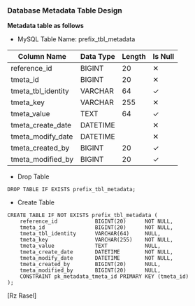 
### Database Metadata Table Design
**Metadata table as follows**

* MySQL Table Name: prefix_tbl_metadata

| Column Name | Data Type | Length | Is Null |
| ------ | ------ | ------ | ------ |
| reference_id | BIGINT | 20 | ✕ |
| tmeta_id | BIGINT | 20 | ✕ |
| tmeta_tbl_identity | VARCHAR | 64 | ✓ |
| tmeta_key | VARCHAR | 255 | ✕ |
| tmeta_value | TEXT | 64 | ✓ |
| tmeta_create_date | DATETIME |  | ✕ |
| tmeta_modify_date | DATETIME |  | ✕ |
| tmeta_created_by | BIGINT | 20 | ✓ |
| tmeta_modified_by | BIGINT | 20 | ✓ |


* Drop Table

```drop_metadata_table
DROP TABLE IF EXISTS prefix_tbl_metadata;
```

* Create Table

```create_metadata_table
CREATE TABLE IF NOT EXISTS prefix_tbl_metadata (
    reference_id            BIGINT(20)      NOT NULL,
    tmeta_id                BIGINT(20)      NOT NULL,
    tmeta_tbl_identity      VARCHAR(64)     NULL,
    tmeta_key               VARCHAR(255)    NOT NULL,
    tmeta_value             TEXT            NULL,
    tmeta_create_date       DATETIME        NOT NULL,
    tmeta_modify_date       DATETIME        NOT NULL,
    tmeta_created_by        BIGINT(20)      NULL,
    tmeta_modified_by       BIGINT(20)      NULL,
    CONSTRAINT pk_metadata_tmeta_id PRIMARY KEY (tmeta_id)
);
```

[Rz Rasel]
